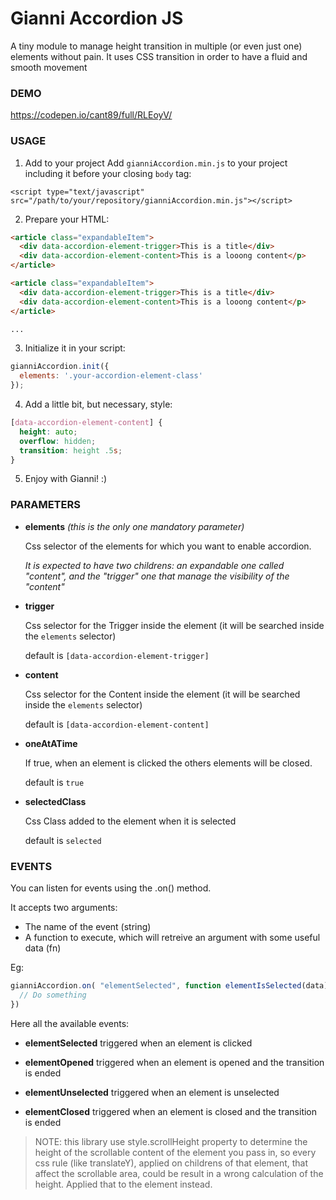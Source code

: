 # Gianni Accordion JS
A tiny module to manage height transition in multiple (or even just one) elements without pain.
It uses CSS transition in order to have a fluid and smooth movement

### DEMO
https://codepen.io/cant89/full/RLEoyV/

### USAGE

1. Add to your project
Add <code>gianniAccordion.min.js</code> to your project including it before your closing <code>body</code> tag:
```
<script type="text/javascript" src="/path/to/your/repository/gianniAccordion.min.js"></script>
```

2. Prepare your HTML:
```html
<article class="expandableItem">
  <div data-accordion-element-trigger>This is a title</div>
  <div data-accordion-element-content>This is a looong content</p>
</article>

<article class="expandableItem">
  <div data-accordion-element-trigger>This is a title</div>
  <div data-accordion-element-content>This is a looong content</p>
</article>

...
```

3. Initialize it in your script:
```javascript
gianniAccordion.init({
  elements: '.your-accordion-element-class'
});
```

4. Add a little bit, but necessary, style:
```css
[data-accordion-element-content] {
  height: auto;
  overflow: hidden;
  transition: height .5s;
}
```

5. Enjoy with Gianni! :)

### PARAMETERS

* __elements__ *(this is the only one mandatory parameter)*

  Css selector of the elements for which you want to enable accordion.

  *It is expected to have two childrens: an expandable one called "content", and the "trigger" one that manage the visibility of the "content"*

* __trigger__

  Css selector for the Trigger inside the element (it will be searched inside the <code>elements</code> selector)

  default is <code>[data-accordion-element-trigger]</code>

* __content__

  Css selector for the Content inside the element (it will be searched inside the <code>elements</code> selector)
  
  default is <code>[data-accordion-element-content]</code>

* __oneAtATime__

  If true, when an element is clicked the others elements will be closed.

  default is <code>true</code>

* __selectedClass__

  Css Class added to the element when it is selected
  
  default is <code>selected</code>
    
 
### EVENTS

You can listen for events using the .on() method.

It accepts two arguments:
  * The name of the event (string)
  * A function to execute, which will retreive an argument with some useful data (fn)
  
Eg:
```javascript
gianniAccordion.on( "elementSelected", function elementIsSelected(data){ 
  // Do something 
})
```
Here all the available events:

* __elementSelected__
  triggered when an element is clicked

* __elementOpened__
  triggered when an element is opened and the transition is ended

* __elementUnselected__
  triggered when an element is unselected

* __elementClosed__
  triggered when an element is closed and the transition is ended


> NOTE: this library use style.scrollHeight property to determine the height of the scrollable content of the element you pass in, so every css rule (like translateY), applied on childrens of that element, that affect the scrollable area, could be result in a wrong calculation of the height. Applied that to the element instead.
